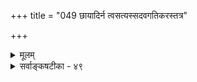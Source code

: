 +++
title = "049 छायादिर्न त्वसत्यस्सदवगतिकरस्तत्र"

+++
<details><summary>मूलम्</summary>

छायादिर्न त्वसत्यस्सदवगतिकरस्तत्र हेतुर्हि तद्धीस्साध्यज्ञप्त्यादिवत्सा स्वयमिह न मृषा नास्ति धीरित्यबाधात् ।  
सत्येनैव प्रसूता घट इव विमता शेमुषी कार्यभावाद्धेतुत्वालीकभावौ कथमिव विहतावेकमेवाश्रयेताम् ॥ ४९ ॥
</details>

<details><summary>सर्वाङ्कषटीका - ४९</summary>

एवं ब्रह्मव्यतिरिक्तस्य सर्वस्यापि मिथ्यात्वात्, 'तत्त्वमसि' इत्यादीनामपि मिथ्यात्वं सिद्धमिति, तेन बन्धनिवृत्तिर्न भवेदिति दूषणे कृते, पुनस्तदुपर्यपि तैर्विजृंभितम् । अस्तु नाम शास्त्रमप्यसत्यम् । तथापि न कापि हानिः । असत्यादपि सत्यस्य सिद्धिर्भवेदेव । दृश्यते किल रज्जुसर्पभ्रमेणापि सत्यभूतं भयकंपादिकम् इति पुनस्तर्क वर्धयामासुः परे । तदपि दूषयति - छायादिरित्यादिना । असत्यः **छायादिः** = दर्पणगत- प्रतिबिंबादिः **सदवगतिकरः** = **सतः** = सत्यस्य मुखादेः **अवगतिकरः** = ज्ञानोत्पादकः । किन्तु तत्र **तद्धीहि** = सत्य मुखादेः प्रतिबिम्बज्ञानं हि **हेतुः** = कारणम् । हि इति लोकप्रसिद्धौ । दर्पणे प्रतिबिंबं दृष्ट्वा बिम्बं जानन्ति जनाः । बिम्बं तु सत्यम् । प्रतिबिम्बं तु मिथ्या । मिथ्याभूतस्य प्रतिबिम्बस्य ज्ञानेन सत्यभूतं बिम्बज्ञानं 

 

असतमेन सत्यस्य 

[[280]] 

सत्येनैव प्रसूता घट इव विमता शेमुषी कार्यभावात् 

हेतुत्वालीकभावौ कथमिव विहतावेकमेवाश्रयेताम् ॥49॥ 

भवति । एवञ्च सत्येनासत्यस्य सिद्धिर्भवति । एवमेव ब्रह्मव्यतिरिक्तत्वेन मिथ्याभूतात् शास्त्रात् सत्यभूतं ब्रह्मज्ञानमपि भवतीति न कापि हानिः । आदिपदेन रेखाचित्रादयो ग्राह्याः । रेखारूपेण गजादिचित्रेण सत्यस्य गजस्य स्वरूपं जानन्ति जनाः । रेखागजः असत्यः । तस्मात् सत्यगजज्ञानं भवति । अतोऽसत्यात् सत्यस्य सिद्धौ किं प्रतिबन्धकम् इति पूर्वपक्षिणो मन्यन्ते । तस्योत्तरमुच्यते – ' तस्य हेतुस्तु तद्धीः' इति । प्रतिबिम्बेन बिम्बज्ञानं न भवति, किन्तु प्रतिबिम्बज्ञानेन । प्रतिबिम्बज्ञानं तु सत्यमेव । अतश्च सत्यादेव सत्यस्य सिद्धिः, न त्वसत्यात् । एवं रेखागजेन गजज्ञानं न भवति, किन्तु गजाकाररेखाज्ञानेन । अत्रापि ज्ञानं सत्यमेवेति नासत्यात्सत्यस्य सिद्धिः ॥ 

ननु प्रतिबिम्बस्य बिम्बाद्भिन्नत्वेन यदि मिथ्यात्वम्, तर्हि तद्ज्ञानं कथं सत्यं भवेत् । यदि भवेत्, तर्हि असत्येन प्रतिबिम्बेन सत्यं प्रतिबिम्बज्ञानं जातमिति, सिद्धा तत्रैवासत्यात्सत्यसिद्धिरित्यत्राह - साध्य- ज्ञापत्यादीति । **साध्यस्य** = कार्यस्य घटादेः **ज्ञप्तिः** = ज्ञानम् । तद्वदेव **सा** = प्रतिबिम्बादिधीः **स्वयं** = स्वस्वरूपेण न **मृषा** = न मिथ्या । कुतो न मिथ्यात्वमिति चेत्, **इह** = एतद्विषये धीः **नास्ति** = मम ज्ञानं न जातं इति **अबाधात्=बाधस्याभावात्** = बाधज्ञानादर्शनात् । घटस्य स्वरूपमीदृशमिति जानन् हि कुलालः घटादिकं करोति । यदि घटज्ञानमेव तस्य न स्यात्, तर्हि कथं घटं कुर्यात् ? तत्र घटकरणात् पूर्वं घटो नास्त्येव, अथापि तस्य घटज्ञानं तु वर्तते । अतश्च घटस्याभावेऽपि यथा घटस्य ज्ञानं कुलालस्य वर्तते, तद्वदेव प्रतिबिम्बस्यासत्यत्वेऽपि प्रतिबिम्बज्ञानं सत्यं भवत्येव ॥ 

ननु असतो घटस्य ज्ञानम् कथं सत्यं स्यात् ? तर्हि शुक्तौ रजतज्ञानमपि सत्यं स्यात् इति चेत्, प्रत्यक्षस्यैव वस्तुजन्यत्वनियमः । कुलालस्य घटज्ञानमेव यदि न स्यात्, कथं घटं कुर्यात् ? अतो घटज्ञानं वर्तत एव, न तु तदा घटः । यदि तदा घटः स्यात्, तर्हि विद्यमानं घटं पुनः स कथं कुर्यात् ? अतः घटमन्तरापि घटज्ञानं भवेदेव ॥ 

ननु घटाभावेऽपि घटज्ञानं कथं भवेत्, भवद्वा कथं सत्यं स्यात् ? तर्हि शुक्तौ रजतज्ञानं वा कथं मिथ्या स्यात् ? इति चेत्, किं कुर्मः ? 'मूम घटज्ञानमेव नास्ति' इति कुलालः कथं वदेत् ? अतः अनुभव एव सर्वत्र प्रमाणम् । प्रत्यक्षस्थल एव विषयस्य विद्यमानत्वनियमः । नेतरत्रेति प्रसिद्धमेव । एकत्राविद्यमान- विषयकत्वेऽपि मिथ्या इति व्यवहारो न भवति, अन्यत्र तु भवतीति कथमिति जिज्ञासया पृच्छाम इति चेत्;- सत्यादेव सत्यसिद्धिरित्यत्रानुमानमपि प्रमाणमाह – सत्येनेत्यादि । विमता **शेमुषी** = मतिः सत्येनैव **प्रसूता** = उत्पन्ना, **कार्यभावात्** = कार्यत्वात् घट **इव** = घटवत् इति । तथा च **विमता** = विवादग्रस्ता 'प्रतिबिम्बात् बिम्बबुद्धिः, सत्यकारणजन्या, कार्यत्वात्, घटवत्' इत्यनुमानात् बिम्बज्ञाने सत्यभूतज्ञानजन्यत्वस्य सिद्धिः। अतो नासत्यात्सत्यसिद्धिः, किन्तु सत्यादेव सत्यसिद्धिः । ननु अप्रयोजकमिदमनुमानम् । कार्यत्वे सत्यपि 

[[281]] 

 

सत्यकारणजन्यत्वं स्यादिति कोऽयं निर्बन्ध : ? इत्यत्राह - हेतुत्वेत्यादि । **विहतौ** = परस्परविरुद्धौ **हेतुत्वालीकभावौ** = कारणत्वं मिथ्यात्वं चेति द्वयमपि **कथमिव** = कथं वा **एकमेवाश्रयेताम्** = एकत्र मिलताम् । सर्वथाऽसंभव एव । मिथ्याभूतेन दण्डेन, मृत्पिण्डेन वा सत्यो घटः कथं वा भवेत् । विद्यमानस्यैव हि वस्तुनः कारणत्वम् । मिथ्याभूतस्य विद्यमानत्वं कथं भवेत् ? 'असत्यात्' इति हेतौ खलु पञ्चमी । ततश्च असत्यात् सत्यसिद्धिः इति वचनमेव वन्ध्यापुत्रजननशब्दवत् अत्यन्तं परस्परं व्याहतम् । शङ्काविषमरणादावन्यत्र वा, सर्वत्र तद्ज्ञानमेव मरणहेतुः । ज्ञानं प्रति विषयसत्यत्वं नापेक्षितमित्यपि बहुधा निरूपितमेवेति नासत्यात्सत्यत्वसिद्धिः ॥ 

अत्रेदमवधेयम्-निराकारज्ञानवादिनो बौद्धा इति प्रसिद्धम् । 'अर्थेनैव विशेषो हि निराकारतया धियाम्' इति तेषां वचनम् । निराकारवादिनः इत्यत्र 'ज्ञानम्' विज्ञानरूपं ज्ञेयम् । विज्ञानपदवाच्यं स्वप्रकाशं तत्त्वंम् जगन्मूलधातुभूतं वर्तते । तत् रूपवेदनासंज्ञासंस्कारविशिष्टम् आत्मेत्युच्यते । अधिपतिसहकार्यालम्बन- सहकृतम् ‘ज्ञा’धात्वर्थभूतबुद्धिरित्युच्यते । प्रवृत्तिविज्ञान पदवाच्यमिदमेव सविषयकं व्यवहाराङ्गम् । एतत् द्विविधम् विज्ञानमेव 'अहं जानामि इति व्यवहारहेतुः । रूपविज्ञानवेदनासंज्ञासंस्काररूपपञ्चस्कन्धात्मको जीवः ‘अहम्' इत्युच्यते । इदमेवालयविज्ञानमुच्यते । तत्र विज्ञानं मूलधातुः । रूपं मानवादिशरीरहेतुभूतो वासनाविशेषः मानवाद्याकारहेतुः । संज्ञा मानवादिसंज्ञाहेतुः । नाम, रूपम् इति वेदान्तिभिरुच्यमानमेव संज्ञा, रूपम् च । वेदना सुखदुःखादिसंवेदनहेतुः । इदं धर्मिणः अहमर्थस्य स्वरूपम् । एवं 'जानामि इति व्यवहारहेतवः - अधिपतिसहकार्याम्बनसमनन्तररूपाश्चत्वारः प्रत्ययाः । **प्रत्ययाः** = हेतवः । चक्षुरादिकम् अधिपतिप्रत्ययः । आलोकादिकं सहकारिप्रत्ययः । घटादिविषयाः आलम्बनप्रत्ययाः । उत्तरक्षणं प्रति पूर्वक्षणस्य कारणत्वात् विज्ञानस्य पूर्वक्षणः समनन्तरप्रत्ययः । एतादृशकारणचतुष्टयवशात् स एव विज्ञानधातुः प्रवृत्तिविज्ञानमुच्यते । अतश्च एक एव विज्ञानधातुः उपाधिवशात् कारणवशाच अहमर्थोऽपि भवति, धर्मभूतं ज्ञानमपिभवति । एतदजानन्तः अनन्तरकालिका बौद्धाः, विज्ञानं आत्मा इति जानन्तः, तर्हि ज्ञानं नाम धर्मो नास्ति किलेति मन्वानाः आलयविज्ञानम्, प्रवृत्तिविज्ञानं चेति द्वयं कल्पयामासुः । वस्तुतस्तु बौद्धास्सर्वेऽपि नैरात्म्यवादिनः । विज्ञानञ्च नात्मा, किन्तु धातुविशेषः । एकविज्ञानमुपाधिवशादालयविज्ञानं प्रवृत्तिविज्ञानमिति द्वेधा व्यवह्रियते ॥ 

सिद्धान्ते तु ज्ञाधात्वर्थभूतं ज्ञानपदवाच्यं स्वप्रकाशं आत्मधर्मभूतं ज्ञानं नियमेन सविषयकम् । धर्मिभूतं आत्मस्वरूपं तु स्वप्रकाशत्वात् ज्ञानपदवाच्यम्, न तु 'ज्ञा' धात्वर्थभूतम् । अत एव तत् निर्विषयकम् । अथवा स्वमात्रविषयकम् । एतञ्च धर्मभूतं ज्ञानं प्रत्यक्षानुमितिशाब्दस्मृतिभेदेन चतुर्विधम् । एतेषु प्रत्यक्षमेकमेव वर्तमानमात्रग्राहि । अत एव विषयजन्यं च । इतरं च त्र्यं त्रैकालिकवस्तुविषयकम् । अतीतानामागामिनां च विषयाणां तदानीमभावेऽपि एतत् त्रिविधज्ञानेषु विषयतया भानात् । एतेषां सविषयत्वेऽपि विषयजन्यत्वं न भवति । तदानीं तेषामभावात् । वर्तमानस्यैव कारणत्वात् । एवञ्च शुक्तिरजतस्थले 'रजतं मया दृष्टम्' इत्यनुभवात् तद्भ्रमस्य प्रत्यक्षरूपत्वात्, तत्र विषयस्य कारणत्वमस्ति । रजतं तु विषयस्तत्र 

 

[[282]] 

नास्ति । अथापि तद्विषयं ज्ञानं कथं जातं? अत एव तत्र अलौकिकेन ज्ञानलक्षणसन्निकर्षेणैव विषयस्य भानमुक्तं नैयायिकैः । अन्यथाख्यात्यङ्गीकारे तु नास्ति गत्यन्तरम् । अख्यातिवादे तु 'रजतं पश्यामि' इत्युलेखनिर्वहणे केशः । एतद्विचारः बुद्धिसरे ख्यातिवादे विस्तरेण भविष्यति ॥ 

ननु तर्हि प्रत्यक्षव्यतिरिक्तानां ज्ञानानां कथम् नियतविषयकत्वम् ? असन्निकृष्टविषयकत्वादिति चेत्, तत्तत्करणैरेव तेषां विषयसमर्पणम् । अनुमितौ तद्धेतुभूतपरामर्शेन, शब्दे शक्तिज्ञानेन, स्मृतौ पूर्वानुभवेन च विषयसमर्पणम् । अतस्सर्वत्र सविषयकत्वोपपत्तिः । एवं च प्रत्यक्षे विषयस्य कारणत्वात्, शुक्तिरजतादिभ्रमाणां प्रत्यक्षत्वात् पुरतो विषयमन्तरापि भ्रमजननात्, भ्रमात्मकं ज्ञानं असद्विषयकमप्रमाणं जातम् । अत एव साक्षाद्भ्रमः प्रत्यक्षस्थल एव । इतरेषां तु ज्ञानानां विषयजन्यत्वाभावेन, विषयमन्तरापि जननेनासद्विषयकत्व- प्रयुक्तं भ्रमत्वं नास्त्येव । भ्रमत्वाभावेन प्रमात्वमवर्जनीयम् । स्मृतेस्तु प्रमात्वं वा, भ्रमत्वं वा स्वतो न निश्चेतुं शक्यम् । तद्धेतुभूतानुभवानुरोधेनैव तन्निर्णेयम् । एवं नियमेन परमुखनिरीक्षणात्, स्मृतौ प्रमाभ्रमविभागो नास्तिीति केचन । बाधकाभावादस्तीति सिद्धान्तः । एतत्तत्त्वमप्यग्रे भविष्यति । कुलालस्य तु करिष्यमाण- घटविषयकं ज्ञानं तस्य वर्तते । करिष्यमाणस्य घटस्य तदानीमभावात् तद् ज्ञानमपि न विषयजन्यम् । अथापि न भ्रमरूपं तत् इति 'स्वयमिह न मृषा' इत्युक्तम् ॥ 

। 

अत्रेदं परीक्ष्यते - कुलालस्य हृदि घूर्णमानं ज्ञानं किंरूपम्, न तावत् प्रत्यक्षम्, विषयस्याभावात्। नाप्यनुमानम्, लिङ्गाभावात् । नापि शाब्दम्, शब्दस्याभावात् । नापि स्मृतिः, करिष्यमाणस्य घटस्य पूर्वमनुभवाप्रसक्त्या स्मृतेरप्यसंभवात् । अर्थात् तत् भ्रमरूपमेवास्तु, का हानिः ? अत एवाचार्यैरपि ज्ञानांशो न मृषा, 'नासीत् धीः' इति बाधादर्शनात् इत्युक्तमिति चेत् — तस्य ज्ञानस्य भ्रमरूपत्वस्याप्यननुभवात् । घटत्ववति घटत्वप्रकारकत्वस्य तत्र सत्त्वेन प्रमात्वस्यैव दर्शनात् । अतस्तस्य भ्रमत्वमपि न युक्तम् । तर्हि का गतिरिति चेत्; - 

अत्रेदं तत्त्वम् - कुलालस्य विद्यमानं घटज्ञानं न निर्दिष्टघटव्यक्तिविषयकम्, किन्तु करिष्य- माणघटकरणमात्रोपयोगि सामान्यद्वारकं ज्ञानमेव । सर्वमपि वस्तु सामान्यविशेषात्मकमेव । प्रत्यक्षेण गवि गृह्यमाणे हि अश्वादिविलक्षणम्, इतरगवादिसलक्षणमेव गृह्यते । तत्र व्यावृत्तिस्तु तदानीमेव गृह्यते । अन्यथा हि गवाश्वग्रहणयोस्साङ्कर्यप्रसङ्गः । अत एव हि प्रत्यक्षं स्वलक्षणमात्रविषयकमिति वादः प्रसृतः । स चैकदेशवाद इति पूर्वमेव प्रदर्शितम् । इतरगोव्यक्त्युपस्थितौ तु अनुवृत्ताकारः प्रत्यभिज्ञायते । घटकर्तुः कुलालस्य बुद्धौ तु निर्दिष्टघटविषयकत्वं नास्त्येव । अत एव साक्षाद्भ्रमः प्रत्यक्षस्थल एव । तदाहि व्यक्तिविशेषस्मरणरूपं तत् स्यात् । वस्तुतस्तु तदा कुलालस्य बुद्धौ सामान्यरूपेण घटानामाकाराः परि- वर्तन्ते । स्वेन करिष्यमाणानां घटानामाकारविषयकं ज्ञानं तत् । अत एव सामान्यं नातिरिक्ता जातिः, किन्त्वााकृतिरेवेति पूर्वोत्तरमीमांसकाः । अवयवसन्निवेशविशेषरूपाया आकृतेर्नित्यत्वासंभवात् आकारातिरिक्ता, आकारव्यङ्गया जातिरेव सामान्यमिति वैशेषिकाः । एतत्तत्त्वमप्यग्रे ( अद्रव्यसरे) भविष्यति । स्वेन क्रियमाणानां वस्तूनामाकारपरिमाणादिकं जानन्नेव कुलालो घटान्करोतीति तु वस्तुतत्त्वम् । अतश्च तद्ज्ञानं, 

[[120]]. 

[[283]] 

[निवृत्त्यनुपपत्तिः ] 

ज्ञानस्याशेषभेदोदय विहतिकृतो न स्वनाश्यत्वयुक्तिः 

वाताद्यैरेव सद्यश्शममधिकुरुते दग्धदाह्येोऽपि वह्निः । तस्मात् तस्यान्यदेव प्रशमकमपरं तस्य चेत्यव्यवस्था 

तच्चेच्छान्तिं न गच्छेत् कथमिव भविता सर्वभेदोपमर्दः ॥50॥ 

 

पूर्वदृष्टानां पूर्वकृतानां वा घटानां विमर्शनात्मकं ज्ञानम्, व्यक्तिविशेषासंस्पर्शे उपनीतभानात्मकं मानसं ज्ञानम्, व्यक्तिविशेषस्पर्शे तु भावनारूपम् । सर्वथा तु तद्ज्ञानं न विषयजन्यम् । अथापि न भ्रमरूपम् । भ्रमस्थलेऽपि भ्रमत्वं विषयांश एव, न तु विषय्यंशे । 'मम ज्ञानमेव न जातम्' इति बाधः कदापि न हि दृश्यते । ‘ज्ञानम् तु जातम्, विषयस्तु नासीत्' इत्येवानुभवः । अयमंशः श्रीशंकराचार्याणामपि संमतः 'यद्यपि स्वप्नदर्शनावस्थस्य सर्पदंशनोदकस्नानादिकार्यमनृतम् ; तथापि तदवगतिः सत्यमेव फलम्, प्रतिबुद्धस्याप्यबाध्यमानत्वात् । न हि स्वप्नादुत्थितः स्वप्नदृष्टं सर्पदंशनोदकस्नानादिकार्यं मिथ्येति मन्यमानः तदवगतिमपि मिथ्येति मन्यते कश्चित् ' (ब्र.सू. 2-1-14शं.) इति । अतः सर्वत्र ज्ञानस्यैव कारणत्वात्, तस्य च सत्यत्वात् सत्यादेव सत्यसिद्धिः, नासत्यादिति सर्वं चतुरश्रम् ॥ ४९ ॥
</details>
